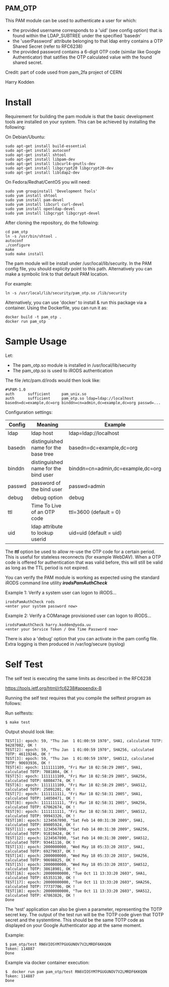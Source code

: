 ## PAM_OTP

This PAM module can be used to authenticate a user for which:

* the provided username corresponds to a 'uid' (see config option) that is found within the LDAP_SUBTREE under the specified 'basedn'
* the 'userPassword' attribute belonging to that ldap entry contains a OTP Shared Secret (refer to RFC6238)
* the provided password contains a 6-digit OTP code (similar like Google Authenticator) that satifies the OTP calculated value with the found shared secret.

Credit:
part of code used from pam_2fa project of CERN

Harry Kodden

# Install

Requirement for building the pam module is that the basic development tools are installed on your system. This can be achieved by installing the following:

On Debian/Ubuntu:
~~~
sudo apt-get install build-essential
sudo apt-get install autoconf
sudo apt-get install shtool
sudo apt-get install libpam-dev
sudo apt-get install libcurl4-gnutls-dev
sudo apt-get install libgcrypt20 libgcrypt20-dev
sudo apt-get install libldap2-dev
~~~

On Fedora/Redhat/CentOS you will need:
~~~
sudo yum groupinstall 'Development Tools'
sudo yum install shtool
sudo yum install pam-devel
sudo yum install libcurl curl-devel
sudo yum install openldap-devel
sudo yum install libgcrypt libgcrypt-devel
~~~

After cloning the repository, do the following:

~~~
cd pam_otp
ln -s /usr/bin/shtool .
autoconf
./configure
make
sudo make install
~~~

The pam module will be install under /usr/local/lib/security. In the PAM config file, you should explicity point to this path. Alternatively you can make a symbolic link to that default PAM location.

For example:

~~~
ln -s /usr/local/lib/security/pam_otp.so /lib/security
~~~

Alternatively, you can use 'docker' to install & run this package via a container.
Using the Dockerfile, you can run it as:
~~~
docker build -t pam_otp .
docker run pam_otp
~~~

# Sample Usage

Let:
- The pam_otp.so module is installed in /usr/local/lib/security
- The pam_otp.so is used to iRODS authentication

The file /etc/pam.d/irods would then look like:

~~~
#%PAM-1.0
auth      sufficient     pam_unix.so
auth      sufficient     pam_otp.so ldap=ldap://localhost basedn=dc=example,dc=org binddn=cn=admin,dc=example,dc=org passwd=...
~~~

Configuration settings:

Config | Meaning | Example
--- | --- | ---
ldap | ldap host | ldap=ldap://localhost
basedn | distinguished name for the base tree | basedn=dc=example,dc=org
binddn | distinguished name for the bind user | binddn=cn=admin,dc=example,dc=org
passwd | password of the bind user | passwd=admin
debug | debug option | debug
ttl | Time To Live of an OTP code | ttl=3600 (default = 0)
uid | ldap attribute to lookup userid | uid=uid (default = uid)


The ***ttl*** option be used to allow re-use the OTP code for a certain period. This is useful for stateless reconnects (for example WebDAV). When a OTP code is offered for authentication that was valid before, this will still be valid as long as the TTL period is not expired.



You can verify the PAM module is working as expected using the standard iRODS command line utility ***irodsPamAuthCheck***

Example 1: Verify a system user can logon to iRODS...

~~~
irodsPamAuthCheck rods
<enter your system password now>
~~~

Example 2: Verify a COManage provisioned user can logon to iRODS...

~~~
irodsPamAuthCheck harry.kodden@yoda.uu
<enter your Service Token / One Time Password now>
~~~

There is also a 'debug' option that you can activate in the pam config file. Extra logging is then produced in /var/log/secure (syslog)

# Self Test

The self test is executing the same limits as described in the RFC6238

https://tools.ietf.org/html/rfc6238#appendix-B

Running the self test requires that you compile the selftest program as follows:

Run selftests:

~~~
$ make test
~~~

Output should look like:

~~~
TEST[1]: epoch: 59, "Thu Jan  1 01:00:59 1970", SHA1, calculated TOTP: 94287082, OK !
TEST[2]: epoch: 59, "Thu Jan  1 01:00:59 1970", SHA256, calculated TOTP: 46119246, OK !
TEST[3]: epoch: 59, "Thu Jan  1 01:00:59 1970", SHA512, calculated TOTP: 90693936, OK !
TEST[4]: epoch: 1111111109, "Fri Mar 18 02:58:29 2005", SHA1, calculated TOTP: 7081804, OK !
TEST[5]: epoch: 1111111109, "Fri Mar 18 02:58:29 2005", SHA256, calculated TOTP: 68084774, OK !
TEST[6]: epoch: 1111111109, "Fri Mar 18 02:58:29 2005", SHA512, calculated TOTP: 25091201, OK !
TEST[7]: epoch: 1111111111, "Fri Mar 18 02:58:31 2005", SHA1, calculated TOTP: 14050471, OK !
TEST[8]: epoch: 1111111111, "Fri Mar 18 02:58:31 2005", SHA256, calculated TOTP: 67062674, OK !
TEST[9]: epoch: 1111111111, "Fri Mar 18 02:58:31 2005", SHA512, calculated TOTP: 99943326, OK !
TEST[10]: epoch: 1234567890, "Sat Feb 14 00:31:30 2009", SHA1, calculated TOTP: 89005924, OK !
TEST[11]: epoch: 1234567890, "Sat Feb 14 00:31:30 2009", SHA256, calculated TOTP: 91819424, OK !
TEST[12]: epoch: 1234567890, "Sat Feb 14 00:31:30 2009", SHA512, calculated TOTP: 93441116, OK !
TEST[13]: epoch: 2000000000, "Wed May 18 05:33:20 2033", SHA1, calculated TOTP: 69279037, OK !
TEST[14]: epoch: 2000000000, "Wed May 18 05:33:20 2033", SHA256, calculated TOTP: 90698825, OK !
TEST[15]: epoch: 2000000000, "Wed May 18 05:33:20 2033", SHA512, calculated TOTP: 38618901, OK !
TEST[16]: epoch: 20000000000, "Tue Oct 11 13:33:20 2603", SHA1, calculated TOTP: 65353130, OK !
TEST[17]: epoch: 20000000000, "Tue Oct 11 13:33:20 2603", SHA256, calculated TOTP: 77737706, OK !
TEST[18]: epoch: 20000000000, "Tue Oct 11 13:33:20 2603", SHA512, calculated TOTP: 47863826, OK !
Done
~~~

The 'test' application can also be given a parameter, representing the TOTP secret key. The output of the test run will be the TOTP code given that TOTP secret and the systemtime. This should be the same TOTP code as displayed on your Google Authenticator app at the same moment.

Example:
~~~
$ pam_otp/test RN6VIOSYM7PGUGUNOV7V2LMRDF6KKQON
Token: 114887
Done
~~~

Example via docker container execution:
~~~
$  docker run pam pam_otp/test RN6VIOSYM7PGUGUNOV7V2LMRDF6KKQON
Token: 114887
Done
~~~

